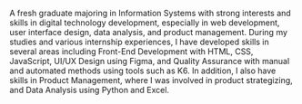 A fresh graduate majoring in Information Systems with strong interests and skills in digital technology development, especially in web development, user interface design, data analysis, and product management. During my studies and various internship experiences, I have developed skills in several areas including Front-End Development with HTML, CSS, JavaScript, UI/UX Design using Figma, and Quality Assurance with manual and automated methods using tools such as K6. In addition, I also have skills in Product Management, where I was involved in product strategizing, and Data Analysis using Python and Excel.
